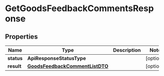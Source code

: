 

# GetGoodsFeedbackCommentsResponse


## Properties

Name | Type | Description | Notes
------------ | ------------- | ------------- | -------------
**status** | **ApiResponseStatusType** |  |  [optional]
**result** | [**GoodsFeedbackCommentListDTO**](GoodsFeedbackCommentListDTO.md) |  |  [optional]



